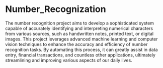 # Number_Recognization

The number recognition project aims to develop a sophisticated system capable of accurately identifying and interpreting numerical characters from various sources, such as handwritten notes, printed text, or digital images. This project leverages advanced machine learning and computer vision techniques to enhance the accuracy and efficiency of number recognition tasks. By automating this process, it can greatly assist in data entry, financial transactions, and countless other applications, ultimately streamlining and improving various aspects of our daily lives.
